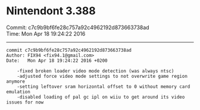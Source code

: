 # Nintendont 3.388
Commit: c7c9b9bf6fe28c757a92c4962192d873663738ad  
Time: Mon Apr 18 19:24:22 2016   

-----

```
commit c7c9b9bf6fe28c757a92c4962192d873663738ad
Author: FIX94 <fix94.1@gmail.com>
Date:   Mon Apr 18 19:24:22 2016 +0200

    -fixed broken loader video mode detection (was always ntsc)
    -adjusted force video mode settings to not overwrite game region anymore
    -setting leftover sram horizontal offset to 0 without memory card emulation
    -disabled loading of pal gc ipl on wiiu to get around its video issues for now
```
